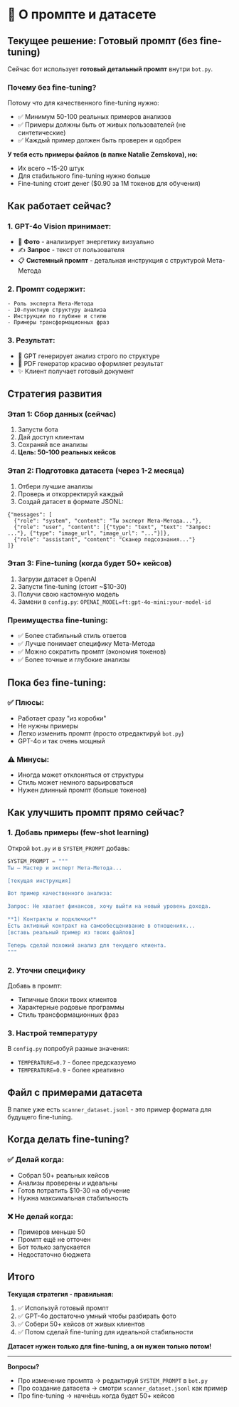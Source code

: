 # 📝 О промпте и датасете

## Текущее решение: Готовый промпт (без fine-tuning)

Сейчас бот использует **готовый детальный промпт** внутри `bot.py`.

### Почему без fine-tuning?

Потому что для качественного fine-tuning нужно:
- ✅ Минимум 50-100 реальных примеров анализов
- ✅ Примеры должны быть от живых пользователей (не синтетические)
- ✅ Каждый пример должен быть проверен и одобрен

**У тебя есть примеры файлов (в папке Natalie Zemskova), но:**
- Их всего ~15-20 штук
- Для стабильного fine-tuning нужно больше
- Fine-tuning стоит денег ($0.90 за 1M токенов для обучения)

## Как работает сейчас?

### 1. GPT-4o Vision принимает:
- 📸 **Фото** - анализирует энергетику визуально
- ✍️ **Запрос** - текст от пользователя
- 📋 **Системный промпт** - детальная инструкция с структурой Мета-Метода

### 2. Промпт содержит:
```
- Роль эксперта Мета-Метода
- 10-пунктную структуру анализа
- Инструкции по глубине и стилю
- Примеры трансформационных фраз
```

### 3. Результат:
- 🎯 GPT генерирует анализ строго по структуре
- 📄 PDF генератор красиво оформляет результат
- ✨ Клиент получает готовый документ

## Стратегия развития

### Этап 1: Сбор данных (сейчас)
1. Запусти бота
2. Дай доступ клиентам
3. Сохраняй все анализы
4. **Цель: 50-100 реальных кейсов**

### Этап 2: Подготовка датасета (через 1-2 месяца)
1. Отбери лучшие анализы
2. Проверь и откорректируй каждый
3. Создай датасет в формате JSONL:

```jsonl
{"messages": [
  {"role": "system", "content": "Ты эксперт Мета-Метода..."},
  {"role": "user", "content": [{"type": "text", "text": "Запрос: ..."}, {"type": "image_url", "image_url": "..."}]},
  {"role": "assistant", "content": "Сканер подсознания..."}
]}
```

### Этап 3: Fine-tuning (когда будет 50+ кейсов)
1. Загрузи датасет в OpenAI
2. Запусти fine-tuning (стоит ~$10-30)
3. Получи свою кастомную модель
4. Замени в `config.py`: `OPENAI_MODEL=ft:gpt-4o-mini:your-model-id`

### Преимущества fine-tuning:
- ✅ Более стабильный стиль ответов
- ✅ Лучше понимает специфику Мета-Метода
- ✅ Можно сократить промпт (экономия токенов)
- ✅ Более точные и глубокие анализы

## Пока без fine-tuning:

### ✅ Плюсы:
- Работает сразу "из коробки"
- Не нужны примеры
- Легко изменить промпт (просто отредактируй `bot.py`)
- GPT-4o и так очень мощный

### ⚠️ Минусы:
- Иногда может отклоняться от структуры
- Стиль может немного варьироваться
- Нужен длинный промпт (больше токенов)

## Как улучшить промпт прямо сейчас?

### 1. Добавь примеры (few-shot learning)

Открой `bot.py` и в `SYSTEM_PROMPT` добавь:

```python
SYSTEM_PROMPT = """
Ты — Мастер и эксперт Мета-Метода...

[текущая инструкция]

Вот пример качественного анализа:

Запрос: Не хватает финансов, хочу выйти на новый уровень дохода.

**1) Контракты и подключки**
Есть активный контракт на самообесценивание в отношениях...
[вставь реальный пример из твоих файлов]

Теперь сделай похожий анализ для текущего клиента.
"""
```

### 2. Уточни специфику

Добавь в промпт:
- Типичные блоки твоих клиентов
- Характерные родовые программы
- Стиль трансформационных фраз

### 3. Настрой температуру

В `config.py` попробуй разные значения:
- `TEMPERATURE=0.7` - более предсказуемо
- `TEMPERATURE=0.9` - более креативно

## Файл с примерами датасета

В папке уже есть `scanner_dataset.jsonl` - это пример формата для будущего fine-tuning.

## Когда делать fine-tuning?

### ✅ Делай когда:
- Собрал 50+ реальных кейсов
- Анализы проверены и идеальны
- Готов потратить $10-30 на обучение
- Нужна максимальная стабильность

### ❌ Не делай когда:
- Примеров меньше 50
- Промпт ещё не отточен
- Бот только запускается
- Недостаточно бюджета

## Итого

**Текущая стратегия - правильная:**

1. ✅ Используй готовый промпт
2. ✅ GPT-4o достаточно умный чтобы разбирать фото
3. ✅ Собери 50+ кейсов от живых клиентов
4. ✅ Потом сделай fine-tuning для идеальной стабильности

**Датасет нужен только для fine-tuning, а он нужен только потом!**

---

**Вопросы?**

- Про изменение промпта → редактируй `SYSTEM_PROMPT` в `bot.py`
- Про создание датасета → смотри `scanner_dataset.jsonl` как пример
- Про fine-tuning → начнёшь когда будет 50+ кейсов
